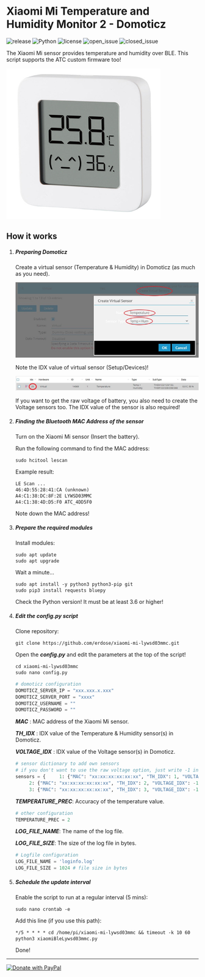 # Xiaomi Mi Temperature and Humidity Monitor 2 - Domoticz

![release](https://img.shields.io/github/v/tag/erdose/xiaomi-mi-lywsd03mmc?label=release) ![Python](https://img.shields.io/badge/python-3.6-brightgreen.svg) ![license](https://img.shields.io/github/license/erdose/xiaomi-mi-lywsd03mmc) ![open_issue](https://img.shields.io/github/issues-raw/erdose/xiaomi-mi-lywsd03mmc) ![closed_issue](https://img.shields.io/github/issues-closed-raw/erdose/xiaomi-mi-lywsd03mmc)

The Xiaomi Mi sensor provides temperature and humidity over BLE.
This script supports the ATC custom firmware too!

![xiaomi_mi_2](Pictures/mi-temperature-and-humidity-monitor-2.jpg)

## How it works

1. ##### Preparing Domoticz

   Create a virtual sensor (Temperature & Humidity) in Domoticz (as much as you need).

   ![virtual_sensor](Pictures/temp_humid.jpg)

   Note the IDX value of virtual sensor (Setup/Devices)!

   ![virtual_sensor_idx](Pictures/temp_idx.jpg)

   If you want to get the raw voltage of battery, you also need to create the Voltage sensors too. The IDX value of the sensor is also required!

2. ##### Finding the Bluetooth MAC Address of the sensor

   Turn on the Xiaomi Mi sensor (Insert the battery).

   Run the following command to find the MAC address:

   ```shell
   sudo hcitool lescan
   ```

   Example result:

   ```shell
   LE Scan ...
   46:4D:55:28:41:CA (unknown)
   A4:C1:38:DC:8F:2E LYWSD03MMC
   A4:C1:38:4D:D5:F0 ATC_4DD5F0
   ```

   Note down the MAC address!

3. ##### Prepare the required modules

   Install modules:

   ```shell
   sudo apt update
   sudo apt upgrade
   ```

   Wait a minute...

   ```shell
   sudo apt install -y python3 python3-pip git
   sudo pip3 install requests bluepy
   ```

   Check the Python version! It must be at least 3.6 or higher!

4. ##### Edit the *config.py* script

   Clone repository:

   ```shell
   git clone https://github.com/erdose/xiaomi-mi-lywsd03mmc.git
   ```

   Open the ***config.py*** and edit the parameters at the top of the script!

   ```shell
   cd xiaomi-mi-lywsd03mmc
   sudo nano config.py
   ```

   ```python
   # domoticz configuration
   DOMOTICZ_SERVER_IP = "xxx.xxx.x.xxx"
   DOMOTICZ_SERVER_PORT = "xxxx"
   DOMOTICZ_USERNAME = ""
   DOMOTICZ_PASSWORD = ""
   ```

   ***MAC*** : MAC address of the Xiaomi Mi sensor.

   ***TH_IDX*** : IDX value of the Temperature & Humidity sensor(s) in Domoticz.

   ***VOLTAGE_IDX*** : IDX value of the Voltage sensor(s) in Domoticz.

   ```python
   # sensor dictionary to add own sensors
   # if you don't want to use the raw voltage option, just write -1 in the VOLTAGE_IDX value field
   sensors = {     1: {"MAC": "xx:xx:xx:xx:xx:xx", "TH_IDX": 1, "VOLTAGE_IDX": -1, "UPDATED": False},
   		2: {"MAC": "xx:xx:xx:xx:xx:xx", "TH_IDX": 2, "VOLTAGE_IDX": -1, "UPDATED": False},
   		3: {"MAC": "xx:xx:xx:xx:xx:xx", "TH_IDX": 3, "VOLTAGE_IDX": -1, "UPDATED": False}}
   ```

   ***TEMPERATURE_PREC***: Accuracy of the temperature value.

   ```python
   # other configuration
   TEMPERATURE_PREC = 2
   ```

   ***LOG_FILE_NAME***: The name of the log file.

   ***LOG_FILE_SIZE***: The size of the log file in bytes.

   ```python
   # Logfile configuration
   LOG_FILE_NAME = 'loginfo.log'
   LOG_FILE_SIZE = 1024	# file size in bytes
   ```

5. ##### Schedule the update interval

   Enable the script to run at a regular interval (5 mins):

   ```shell
   sudo nano crontab -e
   ```

   Add this line (if you use this path):

   ```shell
   */5 * * * * cd /home/pi/xiaomi-mi-lywsd03mmc && timeout -k 10 60 python3 xiaomiBleLywsd03mmc.py
   ```

   Done!
------
<a href="https://www.paypal.com/donate?hosted_button_id=6G4MHNDWJYKEY">
  <img src="https://www.paypalobjects.com/en_US/i/btn/btn_donateCC_LG.gif" alt="Donate with PayPal" />
</a>
